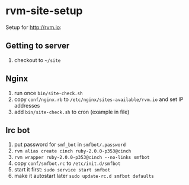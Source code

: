 # rvm-site-setup

Setup for <http://rvm.io>:

## Getting to server

1. checkout to `~/site`

## Nginx

1. run once `bin/site-check.sh`
1. copy `conf/nginx.rb` to `/etc/nginx/sites-available/rvm.io` and set IP addresses
1. add `bin/site-check.sh` to cron (example in file)

## Irc bot

1. put password for `smf_bot` in `smfbot/.password`
1. `rvm alias create cinch ruby-2.0.0-p353@cinch`
1. `rvm wrapper ruby-2.0.0-p353@cinch --no-links smfbot`
1. copy `conf/smfbot.rc` to `/etc/init.d/smfbot`
1. start it first: `sudo service start smfbot`
1. make it autostart later `sudo update-rc.d smfbot defaults`
